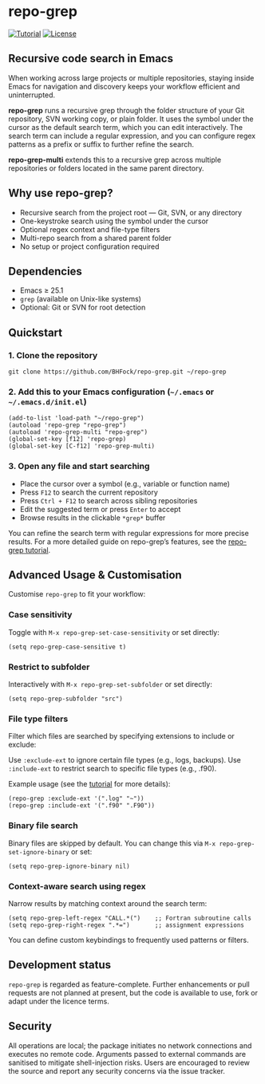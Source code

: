 # repo-grep

[![Tutorial](https://img.shields.io/badge/Tutorial-View-blue)](https://github.com/BHFock/repo-grep/blob/main/docs/repo-grep-tutorial.md)
[![License](https://img.shields.io/github/license/BHFock/repo-grep)](https://github.com/BHFock/repo-grep/blob/main/LICENSE)

## Recursive code search in Emacs

When working across large projects or multiple repositories, staying inside Emacs for navigation and discovery keeps your workflow efficient and uninterrupted.

**repo-grep** runs a recursive grep through the folder structure of your Git repository, SVN working copy, or plain folder. It uses the symbol under the cursor as the default search term, which you can edit interactively. The search term can include a regular expression, and you can configure regex patterns as a prefix or suffix to further refine the search.

**repo-grep-multi** extends this to a recursive grep across multiple repositories or folders located in the same parent directory.

## Why use repo-grep?

- Recursive search from the project root — Git, SVN, or any directory
- One-keystroke search using the symbol under the cursor
- Optional regex context and file-type filters
- Multi-repo search from a shared parent folder
- No setup or project configuration required

## Dependencies

- Emacs ≥ 25.1  
- `grep` (available on Unix-like systems)  
- Optional: Git or SVN for root detection

## Quickstart

### 1. Clone the repository

```
git clone https://github.com/BHFock/repo-grep.git ~/repo-grep
```

### 2. Add this to your Emacs configuration (`~/.emacs` or `~/.emacs.d/init.el`)

```
(add-to-list 'load-path "~/repo-grep")
(autoload 'repo-grep "repo-grep")
(autoload 'repo-grep-multi "repo-grep")
(global-set-key [f12] 'repo-grep)
(global-set-key [C-f12] 'repo-grep-multi)
```

### 3. Open any file and start searching

- Place the cursor over a symbol (e.g., variable or function name)
- Press `F12` to search the current repository
- Press `Ctrl + F12` to search across sibling repositories
- Edit the suggested term or press `Enter` to accept
- Browse results in the clickable `*grep*` buffer

You can refine the search term with regular expressions for more precise results. For a more detailed guide on repo-grep’s features, see the [repo-grep tutorial](docs/repo-grep-tutorial.md).

## Advanced Usage & Customisation

Customise `repo-grep` to fit your workflow:

### Case sensitivity
  
Toggle with `M-x repo-grep-set-case-sensitivity` or set directly: 
```
(setq repo-grep-case-sensitive t)
```

### Restrict to subfolder
  
Interactively with `M-x repo-grep-set-subfolder` or set directly: 

```
(setq repo-grep-subfolder "src")
```

### File type filters

Filter which files are searched by specifying extensions to include or exclude:

Use `:exclude-ext` to ignore certain file types (e.g., logs, backups).
Use `:include-ext` to restrict search to specific file types (e.g., .f90).

Example usage (see the [tutorial](docs/repo-grep-tutorial.md) for more details):

```
(repo-grep :exclude-ext '(".log" "~"))
(repo-grep :include-ext '(".f90" ".F90"))
```

### Binary file search

Binary files are skipped by default. You can change this via `M-x repo-grep-set-ignore-binary` or set:

```
(setq repo-grep-ignore-binary nil)
```

### Context-aware search using regex

Narrow results by matching context around the search term:

```
(setq repo-grep-left-regex "CALL.*(")    ;; Fortran subroutine calls
(setq repo-grep-right-regex ".*=")       ;; assignment expressions
```

You can define custom keybindings to frequently used patterns or filters.

## Development status

`repo-grep` is regarded as feature-complete. Further enhancements or pull requests are not planned at present, but the code is available to use, fork or adapt under the licence terms.

## Security

All operations are local; the package initiates no network connections and executes no remote code. Arguments passed to external commands are sanitised to mitigate shell-injection risks. Users are encouraged to review the source and report any security concerns via the issue tracker.
